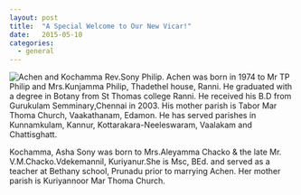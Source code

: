 ```yaml
---
layout: post
title:  "A Special Welcome to Our New Vicar!"
date:   2015-05-10
categories: 
  - general
---
```

![Achen and Kochamma](http://ebenezermarthomachurch.org/assets/Achen_Wife_web.jpg)
Rev.Sony Philip. Achen was born  in 1974 to Mr TP Philip and Mrs.Kunjamma Philip, Thadethel house, Ranni. He graduated with a degree in Botany from St Thomas college Ranni. He received his B.D from Gurukulam Semminary,Chennai in 2003. His mother parish is Tabor Mar Thoma Church, Vaakathanam, Edamon. He has served parishes in Kunnamkulam, Kannur, Kottarakara-Neeleswaram, Vaalakam and Chattisghatt. 


Kochamma, Asha Sony was born to Mrs.Aleyamma Chacko & the late Mr. V.M.Chacko.Vdekemannil, Kuriyanur.She is Msc, BEd. and served as a teacher at Bethany school, Prunadu prior to marrying Achen. Her mother parish is Kuriyannoor Mar Thoma Church. 
